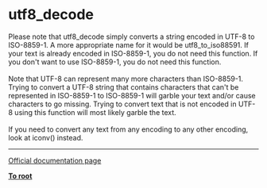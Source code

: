# utf8_decode



Please note that utf8_decode simply converts a string encoded in UTF-8 to ISO-8859-1. A more appropriate name for it would be utf8_to_iso88591. If your text is already encoded in ISO-8859-1, you do not need this function. If you don&apos;t want to use ISO-8859-1, you do not need this function.<br><br>Note that UTF-8 can represent many more characters than ISO-8859-1. Trying to convert a UTF-8 string that contains characters that can&apos;t be represented in ISO-8859-1 to ISO-8859-1 will garble your text and/or cause characters to go missing. Trying to convert text that is not encoded in UTF-8 using this function will most likely garble the text.<br><br>If you need to convert any text from any encoding to any other encoding, look at iconv() instead.  

---

[Official documentation page](https://www.php.net/manual/en/function.utf8-decode.php)

**[To root](/README.md)**